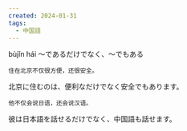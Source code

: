 ```yaml
---
created: 2024-01-31
tags:
  - 中国語
---
```

bùjǐn hái
〜であるだけでなく、〜でもある
```zh-cn
住在北京不仅很方便，还很安全。
```
北京に住むのは、便利なだけでなく安全でもあります。
```zh-cn
他不仅会说日语，还会说汉语。
```
彼は日本語を話せるだけでなく、中国語も話せます。
